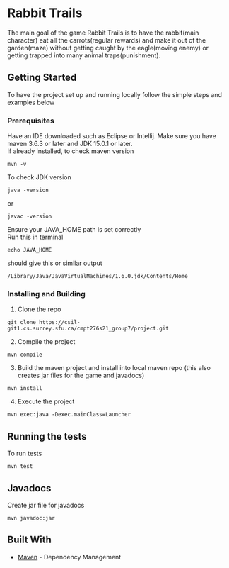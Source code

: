 # Rabbit Trails

The main goal of the game Rabbit Trails is to have the rabbit(main character) eat all the carrots(regular rewards) and make it out of the garden(maze) without getting caught by the eagle(moving enemy) or getting trapped into many animal traps(punishment).

## Getting Started

To have the project set up and running locally follow the simple steps and examples below

### Prerequisites
Have an IDE downloaded such as Eclipse or Intellij. Make sure you have maven 3.6.3 or later and JDK 15.0.1 or later.  
If already installed, to check maven version
```
mvn -v
```

To check JDK version
```
java -version
```
or
```
javac -version
```

Ensure your JAVA_HOME path is set correctly  
Run this in terminal
```
echo JAVA_HOME
```
should give this or similar output
```
/Library/Java/JavaVirtualMachines/1.6.0.jdk/Contents/Home
```

### Installing and Building

1. Clone the repo
```
git clone https://csil-git1.cs.surrey.sfu.ca/cmpt276s21_group7/project.git
```

2. Compile the project
```
mvn compile
```

3. Build the maven project and install into local maven repo (this also creates jar files for the game and javadocs)
```
mvn install
```

4. Execute the project
```
mvn exec:java -Dexec.mainClass=Launcher
```

## Running the tests

To run tests
```
mvn test
```

## Javadocs
Create jar file for javadocs
```
mvn javadoc:jar
```

## Built With

* [Maven](https://maven.apache.org/) - Dependency Management
